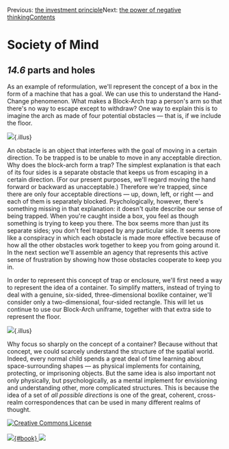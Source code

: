 <div class="chapnav">

<span class="prev">Previous: [the investment
principle](./som-14.5.html)</span><span class="next">Next: [the power of
negative thinking](./som-14.7.html)</span><span
class="contents">[Contents](index.html)</span>
<div class="titlebar">

Society of Mind
===============

</div>

</div>

*14.6* parts and holes
----------------------

As an example of reformulation, we'll represent the concept of a box in
the form of a machine that has a goal. We can use this to understand the
Hand-Change phenomenon. What makes a Block-Arch trap a person's arm so
that there's no way to escape except to withdraw? One way to explain
this is to imagine the arch as made of four potential obstacles — that
is, if we include the floor.

![](./illus/ch14/14-11.png){.illus}

An obstacle is an object that interferes with the goal of moving in a
certain direction. To be trapped is to be unable to move in any
acceptable direction. Why does the block-arch form a trap? The simplest
explanation is that each of its four sides is a separate obstacle that
keeps us from escaping in a certain direction. (For our present
purposes, we'll regard moving the hand forward or backward as
unacceptable.) Therefore we're trapped, since there are only four
acceptable directions — up, down, left, or right — and each of them is
separately blocked. Psychologically, however, there's something missing
in that explanation: it doesn't quite describe our sense of being
trapped. When you're caught inside a box, you feel as though something
is trying to keep you there. The box seems more than just its separate
sides; you don't feel trapped by any particular side. It seems more like
a conspiracy in which each obstacle is made more effective because of
how all the other obstacles work together to keep you from going around
it. In the next section we'll assemble an agency that represents this
active sense of frustration by showing how those obstacles cooperate to
keep you in.

In order to represent this concept of trap or enclosure, we'll first
need a way to represent the idea of a container. To simplify matters,
instead of trying to deal with a genuine, six-sided, three-dimensional
boxlike container, we'll consider only a two-dimensional, four-sided
rectangle. This will let us continue to use our Block-Arch uniframe,
together with that extra side to represent the floor.

![](./illus/ch14/14-12.png){.illus}

Why focus so sharply on the concept of a container? Because without that
concept, we could scarcely understand the structure of the spatial
world. Indeed, every normal child spends a great deal of time learning
about space-surrounding shapes — as physical implements for containing,
protecting, or imprisoning objects. But the same idea is also important
not only physically, but psychologically, as a mental implement for
envisioning and understanding other, more complicated structures. This
is because the idea of a set of *all possible directions* is one of the
great, coherent, cross-realm correspondences that can be used in many
different realms of thought.

<div class="footer">

[![Creative Commons
License](http://i.creativecommons.org/l/by-nc-sa/3.0/80x15.png)](http://creativecommons.org/licenses/by-nc-sa/3.0/deed.en_US)\
\
[![](./images/som_book.jpeg){#book}
![](./images/a_logo_17.gif)](http://www.amazon.com/gp/product/0671657135?ie=UTF8&camp=1789&creativeASIN=0671657135&linkCode=xm2&tag=marvinminsky)

</div>
